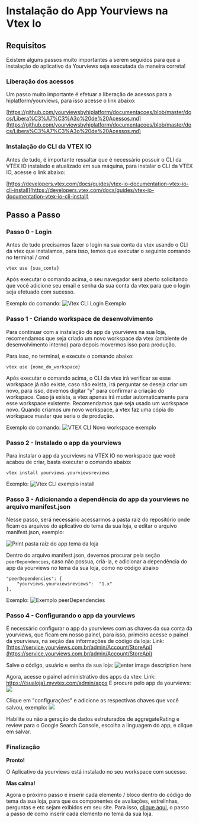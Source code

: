 # Instalação do App Yourviews na Vtex Io

## Requisitos

Existem alguns passos muito importantes a serem seguidos para que a instalação do aplicativo da Yourviews seja executada da maneira correta!

### Liberação dos acessos
Um passo muito importante é efetuar a liberação de acessos para a hiplatform/yourviews, para isso acesse o link abaixo:

[https://github.com/yourviewsbyhiplatform/documentacoes/blob/master/docs/Libera%C3%A7%C3%A3o%20de%20Acessos.md](https://github.com/yourviewsbyhiplatform/documentacoes/blob/master/docs/Libera%C3%A7%C3%A3o%20de%20Acessos.md)

### Instalação do CLI da VTEX IO
Antes de tudo, é importante ressaltar que é necessário possuir o CLI da VTEX IO instalado e atualizado em sua máquina, para instalar o CLI da VTEX IO, acesse o link abaixo:

[https://developers.vtex.com/docs/guides/vtex-io-documentation-vtex-io-cli-install](https://developers.vtex.com/docs/guides/vtex-io-documentation-vtex-io-cli-install)

## Passo a Passo

### Passo 0 - Login

Antes de tudo precisamos fazer o login na sua conta da vtex usando o CLI da vtex que instalamos, para isso, temos que executar o seguinte comando no terminal / cmd
```
vtex use {sua_conta}
```
Após executar o comando acima, o seu navegador será aberto solicitando que você adicione seu email e senha da sua conta da vtex para que o login seja efetuado com sucesso.

Exemplo do comando: 
![Vtex CLI Login Exemplo](https://i.imgur.com/cXgewp9.png)

### Passo 1 - Criando workspace de desenvolvimento

Para continuar com a instalação do app da yourviews na sua loja, recomendamos que seja criado um novo workspace da vtex (ambiente de desenvolvimento interno) para depois movermos isso para produção.

Para isso, no terminal, e execute o comando abaixo:
```
vtex use {nome_do_workspace}
```
Após executar o comando acima, o CLI da vtex irá verificar se esse workspace já não existe, caso não exista, irá perguntar se deseja criar um novo, para isso, devemos digitar "y" para confirmar a criação do workspace.
Caso já exista, a vtex apenas irá mudar automaticamente para esse workspace existente. Recomendamos que seja usado um workspace novo. Quando criamos um novo workspace, a vtex faz uma cópia do workspace master que seria o de produção.

Exemplo do comando: 
![VTEX CLI Novo workspace exemplo](https://i.imgur.com/WM5vY4L.png)

### Passo 2 - Instalado o app da yourviews

Para instalar o app da yourviews na VTEX IO no workspace que você acabou de criar, basta executar o comando abaixo:
```
vtex install yourviews.yourviewsreviews
```
Exemplo:
![Vtex CLI exemplo install](https://i.imgur.com/O1oqbyF.png)

### Passo 3 - Adicionando a dependência do app da yourviews no arquivo manifest.json

Nesse passo, será necessário acessarmos a pasta raiz do repositório onde ficam os arquivos do aplicativo do tema da sua loja, e editar o arquivo manifest.json, exemplo:

![Print pasta raiz do app tema da loja](https://i.imgur.com/uJWhHD7.png)

Dentro do arquivo manifest.json, devemos procurar pela seção `peerDependencies`, caso não possua, criá-la, e adicionar a dependência do app da yourviews no tema da sua loja, como no código abaixo
```
"peerDependencies": {
	"yourviews.yourviewsreviews":  "1.x"
},
```

Exemplo:
![Exemplo peerDependencies](https://i.imgur.com/Kws4pcT.png)

### Passo 4 - Configurando o app da yourviews

É necessário configurar o app da yourviews com as chaves da sua conta da yourviews, que ficam em nosso painel, para isso, primeiro acesse o painel da yourviews, na seção das informações de código da loja:
Link: [https://service.yourviews.com.br/admin/Account/StoreApi](https://service.yourviews.com.br/admin/Account/StoreApi) 

Salve o código, usuário e senha da sua loja: 
![enter image description here](https://i.imgur.com/SLdMp8q.png)

Agora, acesse o painel administrativo dos apps da vtex:
Link: [https://{sualoja}.myvtex.com/admin/apps](https://%7Bsualoja%7D.myvtex.com/admin/apps)
E procure pelo app da yourviews:
![](https://i.imgur.com/7ThmLS2.png)

Clique em "configurações" e adicione as respectivas chaves que você salvou, exemplo:
![](https://i.imgur.com/QBRZyXy.png)

Habilite ou não a geração de dados estruturados de aggregateRating e review para o Google Search Console, escolha a linguagem do app, e clique em salvar. 

### Finalização

**Pronto!**

O Aplicativo da yourviews está instalado no seu workspace com sucesso.

**Mas calma!**

Agora o próximo passo é inserir cada elemento / bloco dentro do código do tema da sua loja, para que os componentes de avaliações, estrelinhas, perguntas e etc sejam exibidos em seu site.
Para isso, [clique aqui](https://github.com/yourviewsbyhiplatform/documentacoes/blob/master/docs/Libera%C3%A7%C3%A3o%20de%20Acessos.md), o passo a passo de como inserir cada elemento no tema da sua loja.
<!--stackedit_data:
eyJoaXN0b3J5IjpbLTk2NDM2MzAzMF19
-->